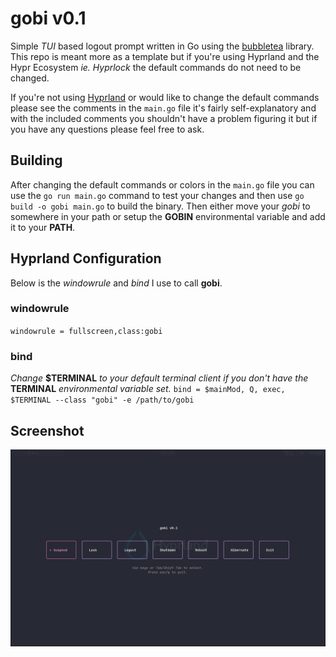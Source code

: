 # gobi v0.1

Simple _TUI_ based logout prompt written in Go using the
[bubbletea](https://github.com/charmbracelet/bubbletea) library.  This repo is
meant more as a template but if you're using Hyprland and the Hypr Ecosystem
_ie. Hyprlock_ the default commands do not need to be changed.

If you're not using [Hyprland](https://github.com/hyprwm/Hyprland) or would like
to change the default commands please see the comments in the `main.go` file
it's fairly self-explanatory and with the included comments you shouldn't have
a problem figuring it but if you have any questions please feel free to ask.

## Building

After changing the default commands or colors in the `main.go` file you can use
the `go run main.go` command to test your changes and then use
`go build -o gobi main.go` to build the binary.  Then either move your _gobi_ to
somewhere in your path or setup the __GOBIN__ environmental variable and add it
to your __PATH__.

## Hyprland Configuration

Below is the _windowrule_ and _bind_ I use to call __gobi__.

### windowrule
`windowrule = fullscreen,class:gobi`

### bind
_Change_ __\$TERMINAL__ _to your default terminal client if you don't have the_
__TERMINAL__ _environmental variable set._
`bind = $mainMod, Q, exec, $TERMINAL --class "gobi" -e /path/to/gobi`

## Screenshot
![screenshot](./gobi.png)
